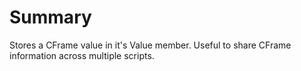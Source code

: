 # Summary
Stores a CFrame value in it's Value member. Useful to share CFrame information across multiple scripts.